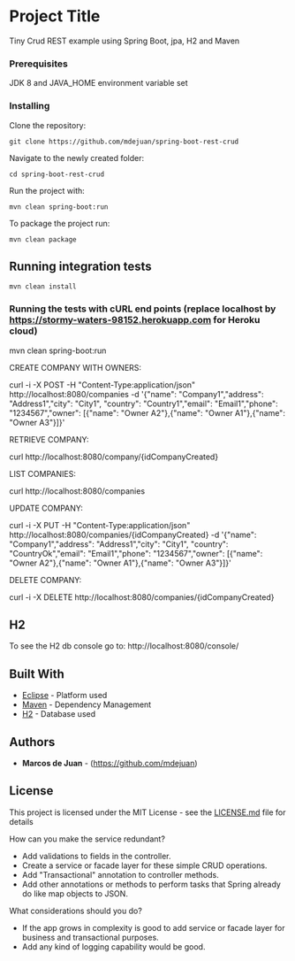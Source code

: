 # Project Title

Tiny Crud REST example using Spring Boot, jpa, H2 and Maven


### Prerequisites

JDK 8 and JAVA_HOME environment variable set


### Installing

Clone the repository:

    git clone https://github.com/mdejuan/spring-boot-rest-crud

Navigate to the newly created folder:

    cd spring-boot-rest-crud

Run the project with:

    mvn clean spring-boot:run

To package the project run:

    mvn clean package


## Running integration tests

    mvn clean install

### Running the tests with cURL end points (replace localhost by https://stormy-waters-98152.herokuapp.com for Heroku cloud)

mvn clean spring-boot:run

CREATE COMPANY WITH OWNERS:

curl -i -X POST -H "Content-Type:application/json" http://localhost:8080/companies -d '{"name": "Company1","address": "Address1","city": "City1",
"country": "Country1","email": "Email1","phone": "1234567","owner": [{"name": "Owner A2"},{"name": "Owner A1"},{"name": "Owner A3"}]}'

RETRIEVE COMPANY:

curl http://localhost:8080/company/{idCompanyCreated}

LIST COMPANIES:

curl http://localhost:8080/companies

UPDATE COMPANY:

curl -i -X PUT -H "Content-Type:application/json" http://localhost:8080/companies/{idCompanyCreated} -d '{"name": "Company1","address": "Address1","city": "City1",
"country": "CountryOk","email": "Email1","phone": "1234567","owner": [{"name": "Owner A2"},{"name": "Owner A1"},{"name": "Owner A3"}]}'

DELETE COMPANY:

curl -i -X DELETE http://localhost:8080/companies/{idCompanyCreated}


## H2

To see the H2 db console go to: http://localhost:8080/console/

## Built With

* [Eclipse](http://www.eclipse.org/) - Platform used
* [Maven](https://maven.apache.org/) - Dependency Management
* [H2](http://www.h2database.com) - Database used


## Authors

* **Marcos de Juan** - (https://github.com/mdejuan)

## License

This project is licensed under the MIT License - see the [LICENSE.md](LICENSE.md) file for details


How can you make the service redundant?
- Add validations to fields in the controller.
- Create a service or facade layer for these simple CRUD operations.
- Add "Transactional" annotation to controller methods.
- Add other annotations or methods to perform tasks that Spring already do like map objects to JSON.

What considerations should you do?

- If the app grows in complexity is good to add service or facade layer for business and transactional purposes.
- Add any kind of logging capability would be good.
